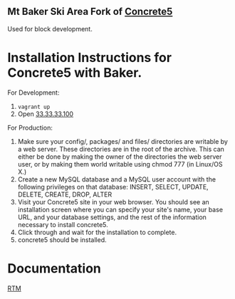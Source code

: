 Mt Baker Ski Area Fork of [Concrete5][c5]
-----------------------------------------------------------

Used for block development.


# Installation Instructions for Concrete5 with Baker.

For Development:

1. `vagrant up`
2. Open [33.33.33.100](http://33.33.33.100)


For Production:

1. Make sure your config/, packages/ and files/ directories are writable by a web server. These directories are in the root of the archive. This can either be done by making the owner of the directories the web server user, or by making them world writable using chmod 777 (in Linux/OS X.)
2. Create a new MySQL database and a MySQL user account with the following privileges on that database: INSERT, SELECT, UPDATE, DELETE, CREATE, DROP, ALTER
3. Visit your Concrete5 site in your web browser. You should see an installation screen where you can specify your site's name, your base URL, and your database settings, and the rest of the information necessary to install concrete5.
4. Click through and wait for the installation to complete.
5. concrete5 should be installed.

# Documentation

[RTM][docs]



[docs]: http://concrete5.org/documentation
[c5]: http://www.concrete5.org


